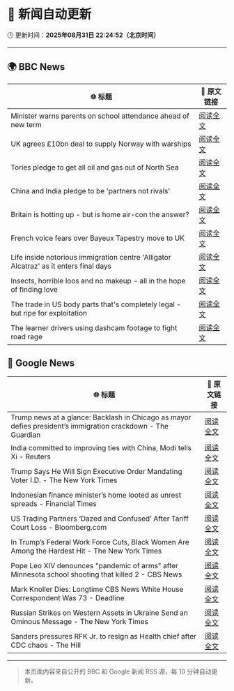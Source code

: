 # 🧠 新闻自动更新

🕒 更新时间：**2025年08月31日 22:24:52（北京时间）**

---

## 🌍 BBC News

| 🌐 标题 | 🔗 原文链接 |
|--------|-------------|
| Minister warns parents on school attendance ahead of new term | [阅读全文](https://www.bbc.com/news/articles/cg7jk3rr225o?at_medium=RSS&at_campaign=rss) |
| UK agrees £10bn deal to supply Norway with warships | [阅读全文](https://www.bbc.com/news/articles/cr5rgdpvn63o?at_medium=RSS&at_campaign=rss) |
| Tories pledge to get all oil and gas out of North Sea | [阅读全文](https://www.bbc.com/news/articles/cp890n51684o?at_medium=RSS&at_campaign=rss) |
| China and India pledge to be 'partners not rivals' | [阅读全文](https://www.bbc.com/news/articles/clyrwv0egzro?at_medium=RSS&at_campaign=rss) |
| Britain is hotting up - but is home air-con the answer? | [阅读全文](https://www.bbc.com/news/articles/c5yl5v4elgno?at_medium=RSS&at_campaign=rss) |
| French voice fears over Bayeux Tapestry move to UK | [阅读全文](https://www.bbc.com/news/articles/cev23vrzx0ro?at_medium=RSS&at_campaign=rss) |
| Life inside notorious immigration centre 'Alligator Alcatraz' as it enters final days | [阅读全文](https://www.bbc.com/news/articles/cwy3zel0r3go?at_medium=RSS&at_campaign=rss) |
| Insects, horrible loos and no makeup - all in the hope of finding love | [阅读全文](https://www.bbc.com/news/articles/c9870nzz50eo?at_medium=RSS&at_campaign=rss) |
| The trade in US body parts that's completely legal - but ripe for exploitation | [阅读全文](https://www.bbc.com/news/articles/ce83r56xwj7o?at_medium=RSS&at_campaign=rss) |
| The learner drivers using dashcam footage to fight road rage | [阅读全文](https://www.bbc.com/news/articles/c2kz7kjpnkxo?at_medium=RSS&at_campaign=rss) |

## 📰 Google News

| 🌐 标题 | 🔗 原文链接 |
|--------|-------------|
| Trump news at a glance: Backlash in Chicago as mayor defies president’s immigration crackdown - The Guardian | [阅读全文](https://news.google.com/rss/articles/CBMingFBVV95cUxPRDBoWEhNaUJaSFlVMG9mUl9uSjNXbHFPcXdaaS0zMURydUJJZUdYU0k0Q0M4WTlESXVXYWF5T1F0eGxhdjVnUjdoOG00dTZxOVA5WkRnV0VqaGJEVHFuNURteU03TFExZnRRZUljMnV2Uzg3YjM0YnFIZGZobG55VDVVSVZ1d2trOFNJbUI1MngxeGhDY3RKNENldTFwUQ?oc=5) |
| India committed to improving ties with China, Modi tells Xi - Reuters | [阅读全文](https://news.google.com/rss/articles/CBMipgFBVV95cUxNc2V3eEN0M081VmVTaml3ZExsbkFDREhFc1owYUxCSEFjOXZCbWtWRFQwSE5CNGE4eFpsNmJnbTktRzFDQ3pzbmlvYjRjNi1jZ3JENWkzY1ZuSENwa1VPaDdRbkJYSkVodEY0aVlpYWo2RGVoZkJScjB0aWdOVGlONE12VW5CYy1vX0hpdk9PczlXQU9mZFlpaW1yWHBMZ01CN3ZZSnhR?oc=5) |
| Trump Says He Will Sign Executive Order Mandating Voter I.D. - The New York Times | [阅读全文](https://news.google.com/rss/articles/CBMiigFBVV95cUxNTVNCZFFBdXhyUVRQcW01NXQzODZhRGpYT3d4eGNrUkFzR0dwWDA1cC1zWUJ0QWM1T3lJLWs4Q3Myb3dMWUdqSnNfSGItdjhKUDZFWlEzQmZaMFNhcUJvQlpVYnRBVGpfUU96SFhjQmhEYlFoMkd3ZWM5eFVnV3BDSm91UGlkRXp1UGc?oc=5) |
| Indonesian finance minister’s home looted as unrest spreads - Financial Times | [阅读全文](https://news.google.com/rss/articles/CBMicEFVX3lxTE9KVWRzMENqd0tpcVhrcWZLSmpPTE1CcnBVdjFpZGtZUjExOFhHckloZElfZTdZRWNhVV9seEUwVDBwWUtKYjR1Q3AyaE1FdlU1SG9XbFd5Y2paWU5DSkFEQmxnQ1pfY1B5VkNkTzJGdVA?oc=5) |
| US Trading Partners ‘Dazed and Confused’ After Tariff Court Loss - Bloomberg.com | [阅读全文](https://news.google.com/rss/articles/CBMiswFBVV95cUxQMTZhcl9HcmFacFZ3WERrbE56TmlTVEZZOWNQdEZZOFZ4Y2tadldFZVpWalVacUNod3FiMXpwd19lZUFOa1p0bDJ3RXpLZEtyNEZud0ljWjVzeG1TaDVET1lXYUp4SG9QaEo5Q1NBQUJaZW9EdnRfVnF2VEdkd2N0bE5CczgyQUJVMzNSMXJIa3B3UF9OZjhGQTNvRU9GRk1KSUFZdjNjcTR0QjNYQzJBenF6VQ?oc=5) |
| In Trump’s Federal Work Force Cuts, Black Women Are Among the Hardest Hit - The New York Times | [阅读全文](https://news.google.com/rss/articles/CBMikgFBVV95cUxOb1I3dGo4QkR3V2ltQ2lkSFQ0NldTQlRlUV90d1J4Z1l4NXNNd0lUVy1Za2JrU0JBamVBRmpaTm44RFFkUWN4cjdaeWdMSWhHN1BOU2sybDNiam55djZNTGRsM0c1ZFgtc0J0Tm1xRTdwSXVGVno2REZsdmotakpvRS16WW5zSndlaDZ4QWNKQVk5UQ?oc=5) |
| Pope Leo XIV denounces "pandemic of arms" after Minnesota school shooting that killed 2 - CBS News | [阅读全文](https://news.google.com/rss/articles/CBMilwFBVV95cUxNQi1PU2xqZHhzTVI3MW02RmFWYW1ERDFxLUkzZUlYZnZ5M01CMmVjZENCMmxrbWdDazlkQUNJZTE5WS1mbldNbW5LNE5SZFJrd2hvck9VaEF0MEQzTlhmaFdXdXdvSGpMdTlFOUttazJkV3kyV1FZdTFHdi1kd3FXUzBOTEJ2TlpFUDNuZG9jcEZ5ZDY4TkV30gGcAUFVX3lxTE1XOUx4U0lGajNXMFg3bVhyUVBndjctUFNRejJPTHpEVmpiQXp3ZllTZFpHVjNORkljZDJLcnZTVFo4YUR6dENBUGhjNlNEZjluTTl6Y0dlTXlkUVV6SUJJZmt1THJIU1E4RV9rdUlURlRPRVZKVElpQWY1REI4Q2hHdHkwRDE0XzBSbjBoWV80ak1sX0FJcHBkWXgxdg?oc=5) |
| Mark Knoller Dies: Longtime CBS News White House Correspondent Was 73 - Deadline | [阅读全文](https://news.google.com/rss/articles/CBMimAFBVV95cUxNcEJTbU82M3gydWxTRC1NV0plYmxlNTEyRV9FOWtIWDlBZi1rcXFtaFlRRkROUWdCbGxyY0R3R21iTHJ1endHNXVvdFgyN21sV2YtejV0aGFrN0pLOExBTGhiY1VaelhTZHdfaU5mb1pJaGpOZlJHdDU3cVFPZl8yQVdWZWc1ZlAwenJENkxOQ3pGQ1pLWUJ6WQ?oc=5) |
| Russian Strikes on Western Assets in Ukraine Send an Ominous Message - The New York Times | [阅读全文](https://news.google.com/rss/articles/CBMiiwFBVV95cUxOZ1ViWVRhR2RaWFdIZXQzbS1fODYzQzV3SWZWejNnYzFFX18tUE5wRlRlclJDUHpkR3hGcFQzTTlSMG15VEVPYzhOalE3VUNLaTNuanJ4S3RTa1QxMGhLWWdnM0RVeHdfdXpFcnRjN0xfRDEtU2dHc01SU0hJTXVuWDc5Vi1hRU5FRW5j?oc=5) |
| Sanders pressures RFK Jr. to resign as Health chief after CDC chaos - The Hill | [阅读全文](https://news.google.com/rss/articles/CBMiowFBVV95cUxQY0hILXJCXzE0VkZ2UUxiZ3cxeENFZmRjTTdoX3FwS1ZOS2JFZ1VJRDR6M09zNGc2cXRsS05DNEFBSHI5bk1yWDJ2NFdoYUhmNWlQRTJRUUxuUW90MDlkX1JrRkhXbHcwS1pDWF9nM3VpckF6dkJKbFg3bW5NdVF1d0M5aTNkQmJTUm90eVRRb0ZGLWRzZG5xbUJvZEdub0h4NVRv0gGoAUFVX3lxTE1sU3doTFZ2OUFGMzJNQk5TRUtsZ1hEb3YxMTlQRUNIMFA5a0VWWTNnS2YzLUZBakduYm9jY2JaajB0SEdyM25kMXlyTlV5Q0F2V2hsMEdjMjhjM0FscTF4c1BKMUM3X2ZxWHJkLWdGUThMNkF3RS0xVmQwbGlMS1VVeTFydWR4UklhZ1NoOS1DV2x6WDRLRGN2aGJ2TzZFS3NqLWtvT0ZIbQ?oc=5) |

---
> 本页面内容来自公开的 BBC 和 Google 新闻 RSS 源，每 10 分钟自动更新。